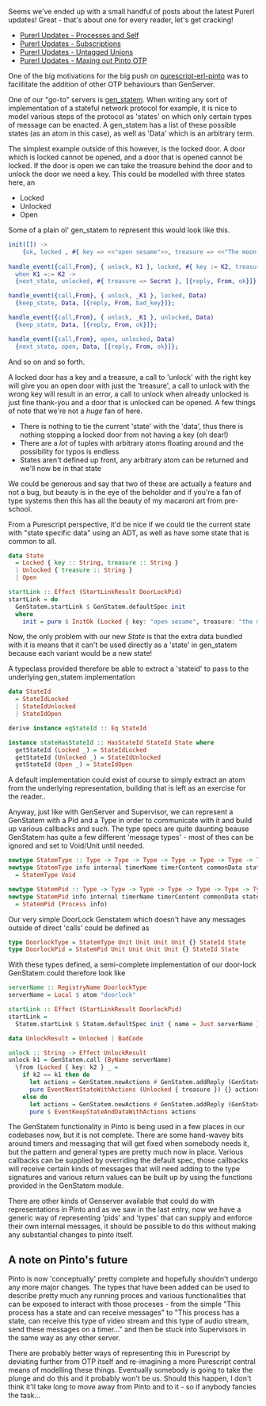 Seems we've ended up with a small handful of posts about the latest Purerl updates! Great - that's about one for every reader, let's get cracking!


- [Purerl Updates - Processes and Self](/entries/purerl-updates---processes-and-self.html)
- [Purerl Updates - Subscriptions](/entries/purerl-updates---subscriptions.html)
- [Purerl Updates - Untagged Unions](/entries/purerl-updates---untagged-unions.html)
- [Purerl Updates - Maxing out Pinto OTP](/entries/purerl-updates---maxing-out-pinto-otp.html)

One of the big motivations for the big push on [purescript-erl-pinto](https://github.com/id3as/purescript-erl-pinto) was to facillitate the addition of other OTP behaviours than GenServer.

One of our "go-to" servers is [gen_statem](https://erlang.org/doc/man/gen_statem.html). When writing any sort of implementation of a stateful network protocol for example, it is nice to model various steps of the protocol as 'states' on which only certain types of message can be enacted. A gen_statem has a list of these possible states (as an atom in this case), as well as 'Data' which is an arbitrary term.

The simplest example outside of this however, is the locked door. A door which is locked cannot be opened, and a door that is opened cannot be locked. If the door is open we can take the treasure behind the door and to unlock the door we need a key. This could be modelled with three states here, an

- Locked
- Unlocked
- Open

Some of a plain ol' gen_statem to represent this would look like this.

```erlang
init([]) ->
    {ok, locked , #{ key => <<"open sesame">>, treasure => <<"The moon is made of cheese">>}}.
    
handle_event({call,From}, { unlock, K1 }, locked, #{ key := K2, treasure := Secret }) 
  when K1 =:= K2 ->
  {next_state, unlocked, #{ treasure => Secret }, [{reply, From, ok}]};

handle_event({call,From}, { unlock, _K1 }, locked, Data) 
  {keep_state, Data, [{reply, From, bad_key}]};

handle_event({call,From}, { unlock, _K1 }, unlocked, Data) 
  {keep_state, Data, [{reply, From, ok}]};

handle_event({call,From}, open, unlocked, Data) 
  {next_state, open, Data, [{reply, From, ok}]};

```
And so on and so forth. 

A locked door has a key and a treasure, a call to 'unlock' with the right key will give you an open door with just the 'treasure', a call to unlock with the wrong key will result in an error, a call to unlock when already unlocked is just fine thank-you and a door that is unlocked can be opened. A few things of note that we're not a *huge* fan of here. 

- There is nothing to tie the current 'state' with the 'data', thus there is nothing stopping a locked door from not having a key (oh dear!)
- There are a *lot* of tuples with arbitrary atoms floating around and the possibility for typos is endless
- States aren't defined up front, any arbitrary atom can be returned and we'll now be in that state

We could be generous and say that two of these are actually a feature and not a bug, but beauty is in the eye of the beholder and if you're a fan of type systems then this has all the beauty of my macaroni art from pre-school.

From a Purescript perspective, it'd be nice if we could tie the current state with "state specific data" using an ADT, as well as have some state that is common to all.

```haskell
data State 
  = Locked { key :: String, treasure :: String }
  | Unlocked { treasure :: String }
  | Open

```

```haskell
startLink :: Effect (StartLinkResult DoorLockPid)
startLink = do
  GenStatem.startLink $ GenStatem.defaultSpec init
  where
    init = pure $ InitOk (Locked { key: "open sesame", treasure: "the moon is made of cheese" }) {}

````

Now, the only problem with our new *State* is that the extra data bundled with it is means that it can't be used directly as a 'state' in gen_statem because each variant would be a new state!

A typeclass provided therefore be able to extract a 'stateid' to pass to the underlying gen_statem implementation

```haskell
data StateId
  = StateIdLocked
  | StateIdUnlocked
  | StateIdOpen

derive instance eqStateId :: Eq StateId

instance stateHasStateId :: HasStateId StateId State where
  getStateId (Locked _) = StateIdLocked
  getStateId (Unlocked _) = StateIdUnlocked
  getStateId (Open _) = StateIdOpen
```

A default implementation could exist of course to simply extract an atom from the underlying representation, building that is left as an exercise for the reader..

Anyway, just like with GenServer and Supervisor, we can represent a GenStatem with a Pid and a Type in order to communicate with it and build up various callbacks and such. The type specs are quite daunting beause GenStatem has quite a few different 'message types' - most of thes can be ignored and set to Void/Unit until needed.

```haskell
newtype StatemType :: Type -> Type -> Type -> Type -> Type -> Type -> Type -> Type
newtype StatemType info internal timerName timerContent commonData stateId state
  = StatemType Void

newtype StatemPid :: Type -> Type -> Type -> Type -> Type -> Type -> Type -> Type
newtype StatemPid info internal timerName timerContent commonData stateId state
  = StatemPid (Process info)
```

Our very simple DoorLock Genstatem which doesn't have any messages outside of direct 'calls' could be defined as 

```haskell
type DoorlockType = StatemType Unit Unit Unit Unit {} StateId State
type DoorlockPid = StatemPid Unit Unit Unit Unit {} StateId State
```

With these types defined, a semi-complete implementation of our door-lock GenStatem could therefore look like

```haskell
serverName :: RegistryName DoorlockType
serverName = Local $ atom "doorlock"

startLink :: Effect (StartLinkResult DoorlockPid)
startLink = 
  Statem.startLink $ Statem.defaultSpec init { name = Just serverName } 

data UnlockResult = Unlocked | BadCode 

unlock :: String -> Effect UnlockResult
unlock k1 = GenStatem.call (ByName serverName) 
  \from (Locked { key: k2 } _ = 
    if k2 == k1 then do
      let actions = GenStatem.newActions # GenStatem.addReply (GenStatem.reply from Unlocked)
      pure EventNextStateWithActions (Unlocked { treasure }) {} actions
    else do
      let actions = GenStatem.newActions # GenStatem.addReply (GenStatem.reply from BadCode)
      pure $ EventKeepStateAndDataWithActions actions

```

The GenStatem functionality in Pinto is being used in a few places in our codebases now, but it is not complete. There are some hand-wavey bits around timers and messaging that will get fixed when somebody needs it, but the pattern and general types are pretty much now in place. Various callbacks can be supplied by overriding the default spec, those callbacks will receive certain kinds of messages that will need adding to the type signatures and various return values can be built up by using the functions provided in the GenStatem module.

There are other kinds of Genserver available that could do with representations in Pinto and as we saw in the last entry, now we have a generic way of representing 'pids' and 'types' that can supply and enforce their own internal messages, it should be possible to do this without making any substantial changes to pinto itself.

A note on Pinto's future
-----

Pinto is now 'conceptually' pretty complete and hopefully shouldn't undergo any more major changes. The types that have been added can be used to describe pretty much any running proces and various functionalities that can be exposed to interact with those proceses - from the simple "This process has a state and can receive messages" to "This process has a state, can receive this type of video stream and this type of audio stream, send these messages on a timer..." and then be stuck into Supervisors in the same way as any other server.

There are probably better ways of representing this in Purescript by deviating further from OTP itself and re-imagining a more Purescript central means of modelling these things. Eventually somebody is going to take the plunge and do this and it probably won't be us. Should this happen, I don't think it'll take long to move away from Pinto and to it - so if anybody fancies the task...


